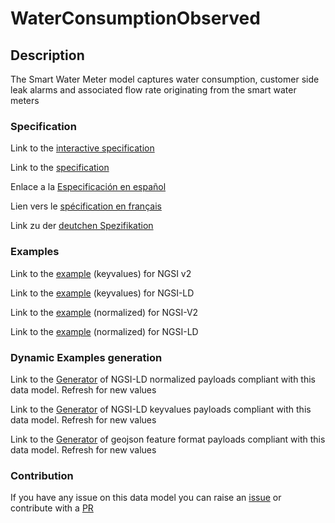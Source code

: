 # WaterConsumptionObserved

## Description 

The Smart Water Meter model captures water consumption, customer side leak alarms and associated flow rate originating from the smart water meters
### Specification

Link to the [interactive specification](https://swagger.lab.fiware.org/?url=https://smart-data-models.github.io/dataModel.WaterConsumption/WaterConsumptionObserved/swagger.yaml)

Link to the [specification](https://smart-data-models.github.io/dataModel.WaterConsumption/WaterConsumptionObserved/doc/spec.md)

Enlace a la [Especificación en español](https://smart-data-models.github.io/dataModel.WaterConsumption/WaterConsumptionObserved/doc/spec_ES.md)

Lien vers le [spécification en français](https://smart-data-models.github.io/dataModel.WaterConsumption/WaterConsumptionObserved/doc/spec_FR.md)

Link zu der [deutchen Spezifikation](https://smart-data-models.github.io/dataModel.WaterConsumption/WaterConsumptionObserved/doc/spec_DE.md)
### Examples

Link to the [example](https://smart-data-models.github.io/dataModel.WaterConsumption/WaterConsumptionObserved/examples/example.json) (keyvalues) for NGSI v2

Link to the [example](https://smart-data-models.github.io/dataModel.WaterConsumption/WaterConsumptionObserved/examples/example.jsonld) (keyvalues) for NGSI-LD

Link to the [example](https://smart-data-models.github.io/dataModel.WaterConsumption/WaterConsumptionObserved/examples/example-normalized.json) (normalized) for NGSI-V2

Link to the [example](https://smart-data-models.github.io/dataModel.WaterConsumption/WaterConsumptionObserved/examples/example-normalized.jsonld) (normalized) for NGSI-LD
### Dynamic Examples generation

Link to the [Generator](https://smartdatamodels.org/extra/ngsi-ld_generator_v0.92.php?schemaUrl=https://raw.githubusercontent.com/smart-data-models/dataModel.WaterConsumption/master/WaterConsumptionObserved/schema.json&email=info@smartdatamodels.org) of NGSI-LD normalized payloads compliant with this data model. Refresh for new values

Link to the [Generator](https://smartdatamodels.org/extra/ngsi-ld_generator_keyvalues_v0.92.php?schemaUrl=https://raw.githubusercontent.com/smart-data-models/dataModel.WaterConsumption/master/WaterConsumptionObserved/schema.json&email=info@smartdatamodels.org) of NGSI-LD keyvalues payloads compliant with this data model. Refresh for new values

Link to the [Generator](https://smartdatamodels.org/extra/geojson_features_generator_v1.0.php?schemaUrl=https://raw.githubusercontent.com/smart-data-models/dataModel.WaterConsumption/master/WaterConsumptionObserved/schema.json&email=info@smartdatamodels.org) of geojson feature format payloads compliant with this data model. Refresh for new values
### Contribution

 If you have any issue on this data model you can raise an [issue](https://github.com/smart-data-models/dataModel.WaterConsumption/issues)  or contribute with a [PR](https://github.com/smart-data-models/dataModel.WaterConsumption/pulls)